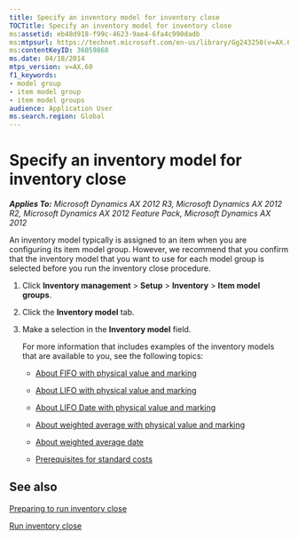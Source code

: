 ```yaml
---
title: Specify an inventory model for inventory close
TOCTitle: Specify an inventory model for inventory close
ms:assetid: eb48d918-f99c-4623-9ae4-6fa4c990dadb
ms:mtpsurl: https://technet.microsoft.com/en-us/library/Gg243250(v=AX.60)
ms:contentKeyID: 36059868
ms.date: 04/18/2014
mtps_version: v=AX.60
f1_keywords:
- model group
- item model group
- item model groups
audience: Application User
ms.search.region: Global
---
```


# Specify an inventory model for inventory close 


_**Applies To:** Microsoft Dynamics AX 2012 R3, Microsoft Dynamics AX 2012 R2, Microsoft Dynamics AX 2012 Feature Pack, Microsoft Dynamics AX 2012_

An inventory model typically is assigned to an item when you are configuring its item model group. However, we recommend that you confirm that the inventory model that you want to use for each model group is selected before you run the inventory close procedure.

1.  Click **Inventory management** \> **Setup** \> **Inventory** \> **Item model groups**.

2.  Click the **Inventory model** tab.

3.  Make a selection in the **Inventory model** field.
    
    For more information that includes examples of the inventory models that are available to you, see the following topics:
    
      - [About FIFO with physical value and marking](about-fifo-with-physical-value-and-marking.md)
    
      - [About LIFO with physical value and marking](about-lifo-with-physical-value-and-marking.md)
    
      - [About LIFO Date with physical value and marking](about-lifo-date-with-physical-value-and-marking.md)
    
      - [About weighted average with physical value and marking](about-weighted-average-with-physical-value-and-marking.md)
    
      - [About weighted average date](about-weighted-average-date.md)
    
      - [Prerequisites for standard costs](prerequisites-for-standard-costs.md)

## See also

[Preparing to run inventory close](preparing-to-run-inventory-close.md)

[Run inventory close](run-inventory-close.md)

  



